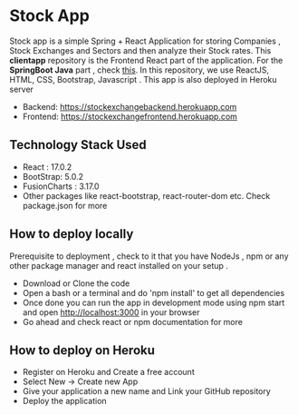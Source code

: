 # Stock App

Stock app is a simple Spring + React Application for storing Companies , Stock Exchanges and Sectors and then analyze their Stock rates. This **clientapp** repository is the Frontend React part of the application. For the **SpringBoot Java** part , check [this](https://github.com/Dibyanshu-gtm/stockexchangebackend). In this repository, we use ReactJS, HTML, CSS, Bootstrap, Javascript . This app is also deployed in Heroku server 
* Backend: https://stockexchangebackend.herokuapp.com
* Frontend: https://stockexchangefrontend.herokuapp.com


## Technology Stack Used

* React : 17.0.2
* BootStrap: 5.0.2
* FusionCharts : 3.17.0
* Other packages like react-bootstrap, react-router-dom etc. Check package.json for more 

## How to deploy locally

Prerequisite to deployment , check to it that you have NodeJs , npm or any other package manager and react installed on your setup .

* Download or Clone the code 
* Open a bash or a terminal and do 'npm install' to get all dependencies
* Once done you can run the app in development mode using npm start and open [http://localhost:3000](http://localhost:3000/) in your browser
* Go ahead and check react or npm documentation for more

## How to deploy on Heroku

* Register on Heroku and Create a free account
* Select New -> Create new App
* Give your application a new name and Link your GitHub repository 
* Deploy the application 
